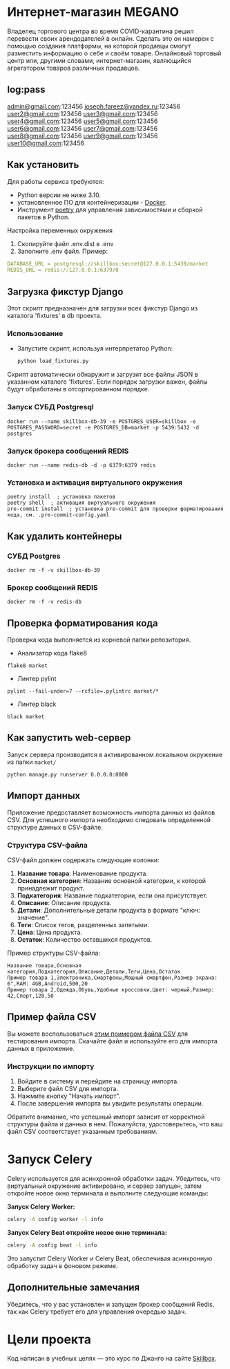 # Интернет-магазин MEGANO
Владелец торгового центра во время COVID-карантина решил перевести своих арендодателей в онлайн. Сделать это он намерен с помощью создания платформы, на которой продавцы смогут разместить информацию о себе и своём товаре. Онлайновый торговый центр или, другими словами, интернет-магазин, являющийся агрегатором товаров различных продавцов.
## log:pass
admin@gmail.com:123456
joseph.fareez@yandex.ru:123456
user2@gmail.com:123456
user3@gmail.com:123456
user4@gmail.com:123456
user5@gmail.com:123456
user6@gmail.com:123456
user7@gmail.com:123456
user8@gmail.com:123456
user9@gmail.com:123456
user10@gmail.com:123456


## Как установить
Для работы сервиса требуются:
- Python версии не ниже 3.10.
- установленное ПО для контейнеризации - [Docker](https://docs.docker.com/engine/install/).
- Инструмент [poetry](https://python-poetry.org/) для управления зависимостями и сборкой пакетов в Python.

Настройка переменных окружения
1. Скопируйте файл .env.dist в .env
2. Заполните .env файл. Пример:
```yaml
DATABASE_URL = postgresql://skillbox:secret@127.0.0.1:5439/market
REDIS_URL = redis://127.0.0.1:6379/0
```

## Загрузка фикстур Django

Этот скрипт предназначен для загрузки всех фикстур Django из каталога 'fixtures' в db проекта.

### Использование

- Запустите скрипт, используя интерпретатор Python:

    ```bash
    python load_fixtures.py
    ```

Скрипт автоматически обнаружит и загрузит все файлы JSON в указанном каталоге 'fixtures'. Если порядок загрузки важен, файлы будут обработаны в отсортированном порядке.

### Запуск СУБД Postgresql
```shell
docker run --name skillbox-db-39 -e POSTGRES_USER=skillbox -e POSTGRES_PASSWORD=secret -e POSTGRES_DB=market -p 5439:5432 -d postgres
```
### Запуск брокера сообщений REDIS
```shell
docker run --name redis-db -d -p 6379:6379 redis
```
### Установка и активация виртуального окружения
```shell
poetry install  ; установка пакетов
poetry shell  ; активация виртуального окружения
pre-commit install  ; установка pre-commit для проверки форматирования кода, см. .pre-commit-config.yaml
```
## Как удалить контейнеры
### СУБД Postgres
```shell
docker rm -f -v skillbox-db-39
```

### Брокер сообщений REDIS
```shell
docker rm -f -v redis-db
```

## Проверка форматирования кода
Проверка кода выполняется из корневой папки репозитория.
* Анализатор кода flake8
```shell
flake8 market
```
* Линтер pylint
```shell
pylint --fail-under=7 --rcfile=.pylintrc market/*
```
* Линтер black
```shell
black market
```

## Как запустить web-сервер
Запуск сервера производится в активированном локальном окружение из папки `market/`
```shell
python manage.py runserver 0.0.0.0:8000
```
## Импорт данных

Приложение предоставляет возможность импорта данных из файлов CSV. Для успешного импорта необходимо следовать определенной структуре данных в CSV-файле.

### Структура CSV-файла

CSV-файл должен содержать следующие колонки:

1. **Название товара**: Наименование продукта.
2. **Основная категория**: Название основной категории, к которой принадлежит продукт.
3. **Подкатегория**: Название подкатегории, если она присутствует.
4. **Описание**: Описание продукта.
5. **Детали**: Дополнительные детали продукта в формате "ключ: значение".
6. **Теги**: Список тегов, разделенных запятыми.
7. **Цена**: Цена продукта.
8. **Остаток**: Количество оставшихся продуктов.

Пример структуры CSV-файла:

```csv
Название товара,Основная категория,Подкатегория,Описание,Детали,Теги,Цена,Остаток
Пример товара 1,Электроника,Смартфоны,Мощный смартфон,Размер экрана: 6",RAM: 4GB,Android,500,20
Пример товара 2,Одежда,Обувь,Удобные кроссовки,Цвет: черный,Размер: 42,Спорт,120,50
```
## Пример файла CSV

Вы можете воспользоваться [этим примером файла CSV](market/docs/Sheet1.csv) для тестирования импорта. Скачайте файл и используйте его для импорта данных в приложение.

### Инструкции по импорту

1. Войдите в систему и перейдите на страницу импорта.
2. Выберите файл CSV для импорта.
3. Нажмите кнопку "Начать импорт".
4. После завершения импорта вы увидите результаты операции.

Обратите внимание, что успешный импорт зависит от корректной структуры файла и данных в нем. Пожалуйста, удостоверьтесь, что ваш файл CSV соответствует указанным требованиям.

# Запуск Celery

Celery используется для асинхронной обработки задач. Убедитесь, что виртуальный окружение активировано, и сервер запущен, затем откройте новое окно терминала и выполните следующие команды:

**Запуск Celery Worker:**

```bash
celery -A config worker -l info

```
**Запуск Celery Beat откройте новое окно терминала:**

```bash
celery -A config beat -l info
```

Это запустит Celery Worker и Celery Beat, обеспечивая асинхронную обработку задач в фоновом режиме.

## Дополнительные замечания
Убедитесь, что у вас установлен и запущен брокер сообщений Redis, так как Celery требует его для управления очередью задач.

# Цели проекта

Код написан в учебных целях — это курс по Джанго на сайте [Skillbox](https://go.skillbox.ru/education/course/django-framework).
